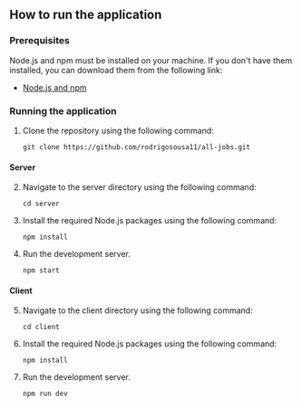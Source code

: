 ## How to run the application

### Prerequisites
Node.js and npm must be installed on your machine. If you don't have them installed, you can download them from the following link:
- [Node.js and npm](https://nodejs.org/en)


### Running the application

1. Clone the repository using the following command:
    ```
    git clone https://github.com/rodrigosousa11/all-jobs.git
    ```

#### Server

2. Navigate to the server directory using the following command:
    ```
    cd server
    ```

3. Install the required Node.js packages using the following command:
    ```
    npm install
    ```

4. Run the development server.
    ```
    npm start
    ``` 

#### Client

5. Navigate to the client directory using the following command:
    ```
    cd client
    ```

6. Install the required Node.js packages using the following command:
    ```
    npm install
    ```

7. Run the development server.
    ```
    npm run dev
    ```